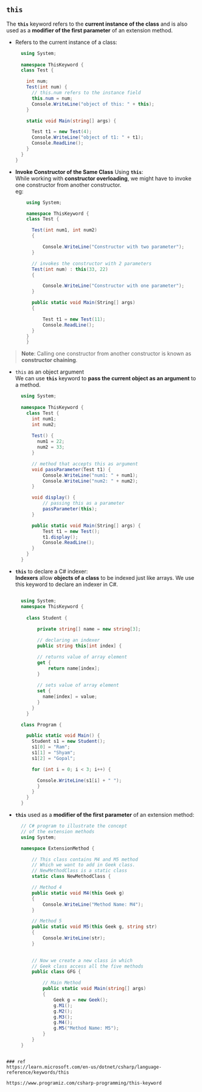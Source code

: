 ## `this`
The **`this`** keyword refers to the **current instance of the class** and is also used as a **modifier of the first parameter** of an extension method.


- Refers to the current instance of a class:
  ```cs
    using System;
 
    namespace ThisKeyword {
    class Test {

      int num;
      Test(int num) {
        // this.num refers to the instance field
        this.num = num;
        Console.WriteLine("object of this: " + this);
      }

      static void Main(string[] args) {

        Test t1 = new Test(4);
        Console.WriteLine("object of t1: " + t1);
        Console.ReadLine();
      }
    }
  }
  ```
-  **Invoke Constructor of the Same Class** Using **`this`**: \
   While working with **constructor overloading**, we might have to invoke one constructor from another constructor. \
   eg:

    ```cs
        using System;
 
        namespace ThisKeyword {
        class Test {
    
          Test(int num1, int num2)
          {

              Console.WriteLine("Constructor with two parameter");
          }
    
          // invokes the constructor with 2 parameters
          Test(int num) : this(33, 22)
          {

              Console.WriteLine("Constructor with one parameter");
          }

          public static void Main(String[] args)
          {

              Test t1 = new Test(11); 
              Console.ReadLine();   
          }
        }
        }
    ```

  > **Note**: Calling one constructor from another constructor is known as **constructor chaining**.

- `this` as an object argument \
  We can use **`this`** keyword to **pass the current object as an argument** to a method.

  ```cs
    using System;
 
    namespace ThisKeyword {
      class Test {
        int num1;
        int num2;
      
        Test() {
          num1 = 22;
          num2 = 33;
        }

        // method that accepts this as argument   
        void passParameter(Test t1) {
            Console.WriteLine("num1: " + num1);
            Console.WriteLine("num2: " + num2);
        }

        void display() {
            // passing this as a parameter
            passParameter(this);
        }
  
        public static void Main(String[] args) {
            Test t1 = new Test();
            t1.display();
            Console.ReadLine();
        }
      }
    }

  ```
- **`this`** to declare a C# indexer: \
  **Indexers** allow **objects of a class** to be indexed just like arrays. We use this keyword to declare an indexer in C#.
  ```cs

    using System;
    namespace ThisKeyword {
      
      class Student {
      
          private string[] name = new string[3];
  
          // declaring an indexer
          public string this[int index] {

          // returns value of array element
          get {
              return name[index];
          }
      
          // sets value of array element
          set { 
            name[index] = value;
          }
        }
      }
  
    class Program {
  
      public static void Main() {
        Student s1 = new Student();
        s1[0] = "Ram";
        s1[1] = "Shyam";
        s1[2] = "Gopal";

        for (int i = 0; i < 3; i++) {

          Console.WriteLine(s1[i] + " ");
          }
        }
      }
    }
  ```

- **`this`** used as a **modifier of the first parameter** of an extension method:

  ```cs
  	// C# program to illustrate the concept
	// of the extension methods
	using System;

	namespace ExtensionMethod {

		// This class contains M4 and M5 method
		// Which we want to add in Geek class.
		// NewMethodClass is a static class
		static class NewMethodClass {

		// Method 4
		public static void M4(this Geek g)
		{
			Console.WriteLine("Method Name: M4");
		}

		// Method 5
		public static void M5(this Geek g, string str)
		{
			Console.WriteLine(str);
		}
	

		// Now we create a new class in which
		// Geek class access all the five methods
		public class GFG {

			// Main Method
			public static void Main(string[] args)
			{
				Geek g = new Geek();
				g.M1();
				g.M2();
				g.M3();
				g.M4();
				g.M5("Method Name: M5");
			}
		}
	}
```

### ref
https://learn.microsoft.com/en-us/dotnet/csharp/language-reference/keywords/this

https://www.programiz.com/csharp-programming/this-keyword

